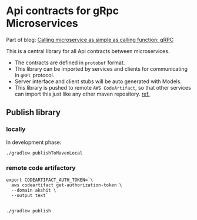 # Api contracts for gRpc Microservices

Part of blog: [Calling microservice as simple as calling function: gRPC](https://medium.com/@akshit.jain/calling-microservice-as-simple-as-calling-function-grpc-7bec48c2342f)

This is a central library for all Api contracts between microservices.

* The contracts are defined in `protobuf` format. 
* This library can be imported by services and clients for communicating
in `gRPC` protocol. 
* Server interface and client stubs will be auto generated with Models.
* This library is pushed to remote `AWS CodeArtifact`, so that other services can import this just like any other maven repository. [ref.](https://docs.aws.amazon.com/codeartifact/latest/ug/maven-gradle.html)

## Publish library

### locally

In development phase:
```shell
./gradlew publishToMavenLocal
```

### remote code artifactory

```shell
export CODEARTIFACT_AUTH_TOKEN=`\
  aws codeartifact get-authorization-token \
  --domain akshit \
  --output text`


./gradlew publish
```